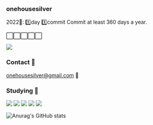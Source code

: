 ### onehousesilver

2022🎯: 1️⃣day 1️⃣commit
Commit at least 360 days a year.

⬜⬜⬜⬜⬜

<a href="https://blog.naver.com/onehousesilver" target="_blank"><img src="https://img.shields.io/badge/Blog-03C75A?style=flat&logo=Naver&logoColor=white"/></a>
<br>

### Contact 👀
onehousesilver@gmail.com 💌

### Studying 📝
<img src="https://img.shields.io/badge/Python-3776AB?style=flat&logo=Python&logoColor=white"/> <img src="https://img.shields.io/badge/Django-092E20?style=flat&logo=Django&logoColor=white"/> <img src="https://img.shields.io/badge/Vue.js-4FC08D?style=flat&logo=Vue.js&logoColor=white"/> <img src="https://img.shields.io/badge/HTML5-E34F26?style=flat&logo=HTML5&logoColor=white"/> <img src="https://img.shields.io/badge/CSS3-1572B6?style=flat&logo=CSS3&logoColor=white"/> 


![Anurag's GitHub stats](https://github-readme-stats.vercel.app/api?username=onehousesilver&show_icons=true&theme=swift)


